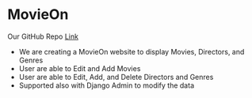 # MovieOn

Our GitHub Repo [Link](https://github.com/samleonnn/MovieOn.git)

* We are creating a MovieOn website to display Movies, Directors, and Genres
* User are able to Edit and Add Movies
* User are able to Edit, Add, and Delete Directors and Genres
* Supported also with Django Admin to modify the data
